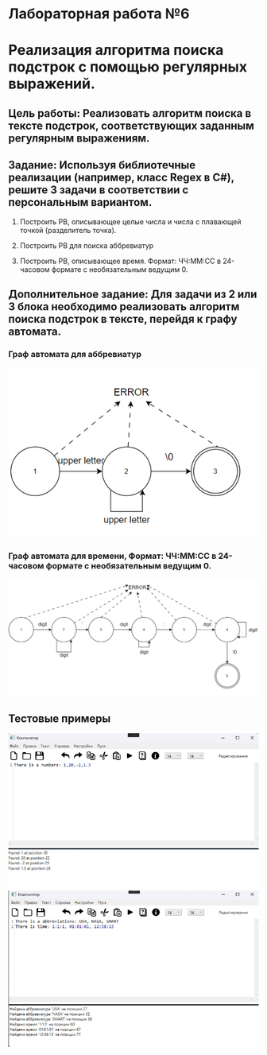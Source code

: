 # Лабораторная работа №6
# Реализация алгоритма поиска подстрок с помощью регулярных выражений.

## Цель работы: Реализовать алгоритм поиска в тексте подстрок, соответствующих заданным регулярным выражениям.

## Задание: Используя библиотечные реализации (например, класс Regex в C#), решите 3 задачи в соответствии с персональным вариантом.

1. Построить РВ, описывающее целые числа и числа с
плавающей точкой (разделитель точка).

2. Построить РВ для поиска аббревиатур

3. Построить РВ, описывающее время. Формат: ЧЧ:ММ:СС в
24-часовом формате с необязательным ведущим 0.

## Дополнительное задание: Для задачи из 2 или 3 блока необходимо реализовать алгоритм поиска подстрок в тексте, перейдя к графу автомата.

### Граф автомата для аббревиатур

<img src="dialaba6.png">

### Граф автомата для времени, Формат: ЧЧ:ММ:СС в 24-часовом формате с необязательным ведущим 0.

<img src="dia2laba6.png">

## Тестовые примеры
<img src="ex2laba6.png">
<img src="exlaba6.png">